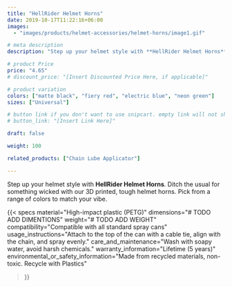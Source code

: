 ```yaml
---
title: "HellRider Helmet Horns"
date: 2019-10-17T11:22:16+06:00
images:
  - "images/products/helmet-accessories/helmet-horns/image1.gif"

# meta description
description: "Step up your helmet style with **HellRider Helmet Horns**. Ditch the usual for something wicked with our 3D printed, tough helmet horns. Pick from a range of colors to match your vibe."

# product Price
price: "4.65"
# discount_price: "[Insert Discounted Price Here, if applicable]"

# product variation
colors: ["matte black", "fiery red", "electric blue", "neon green"]
sizes: ["Universal"]

# button link if you don't want to use snipcart. empty link will not show button
# button_link: "[Insert Link Here]"

draft: false

weight: 100

related_products: ["Chain Lube Applicator"]

---
```


Step up your helmet style with **HellRider Helmet Horns**. Ditch the usual for something wicked with our 3D printed, tough helmet horns. Pick from a range of colors to match your vibe.


{{< specs
    material="High-impact plastic (PETG)"
    dimensions="# TODO ADD DIMENTIONS"
    weight="# TODO ADD WEIGHT"
    compatibility="Compatible with all standard spray cans"
    usage_instructions="Attach to the top of the can with a cable tie, align with the chain, and spray evenly."
    care_and_maintenance="Wash with soapy water, avoid harsh chemicals."
    warranty_information="Lifetime (5 years)"
    environmental_or_safety_information="Made from recycled materials, non-toxic. Recycle with Plastics"
>}}

